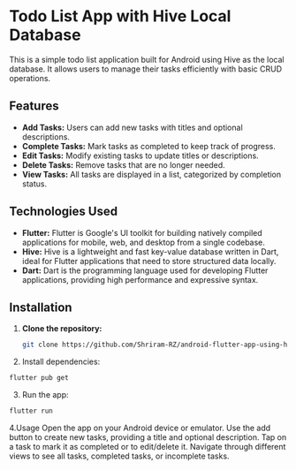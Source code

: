 # Todo List App with Hive Local Database

This is a simple todo list application built for Android using Hive as the local database. It allows users to manage their tasks efficiently with basic CRUD operations.

## Features

- **Add Tasks:** Users can add new tasks with titles and optional descriptions.
- **Complete Tasks:** Mark tasks as completed to keep track of progress.
- **Edit Tasks:** Modify existing tasks to update titles or descriptions.
- **Delete Tasks:** Remove tasks that are no longer needed.
- **View Tasks:** All tasks are displayed in a list, categorized by completion status.

## Technologies Used

- **Flutter:** Flutter is Google's UI toolkit for building natively compiled applications for mobile, web, and desktop from a single codebase.
- **Hive:** Hive is a lightweight and fast key-value database written in Dart, ideal for Flutter applications that need to store structured data locally.
- **Dart:** Dart is the programming language used for developing Flutter applications, providing high performance and expressive syntax.

## Installation

1. **Clone the repository:**

   ```bash
   git clone https://github.com/Shriram-RZ/android-flutter-app-using-hive-database.git
   ```
2. Install dependencies:
```bash
flutter pub get
```

3. Run the app:
```bash
flutter run
```

4.Usage
Open the app on your Android device or emulator.
Use the add button to create new tasks, providing a title and optional description.
Tap on a task to mark it as completed or to edit/delete it.
Navigate through different views to see all tasks, completed tasks, or incomplete tasks.
